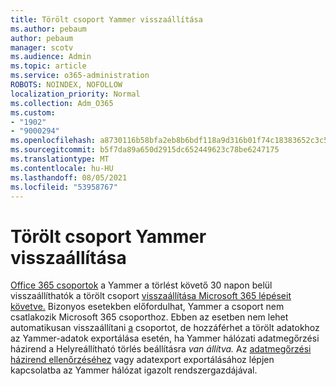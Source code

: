 ```yaml
---
title: Törölt csoport Yammer visszaállítása
ms.author: pebaum
author: pebaum
manager: scotv
ms.audience: Admin
ms.topic: article
ms.service: o365-administration
ROBOTS: NOINDEX, NOFOLLOW
localization_priority: Normal
ms.collection: Adm_O365
ms.custom:
- "1902"
- "9000294"
ms.openlocfilehash: a8730116b58bfa2eb8b6bdf118a9d316b01f74c18383652c3c58bda5be15a7b4
ms.sourcegitcommit: b5f7da89a650d2915dc652449623c78be6247175
ms.translationtype: MT
ms.contentlocale: hu-HU
ms.lasthandoff: 08/05/2021
ms.locfileid: "53958767"
---
```

# <a name="restore-a-deleted-yammer-group"></a>Törölt csoport Yammer visszaállítása

[Office 365 csoportok](https://docs.microsoft.com/yammer/manage-yammer-groups/yammer-and-office-365-groups) a Yammer a törlést követő 30 napon belül visszaállíthatók a törölt csoport [visszaállítása Microsoft 365 lépéseit követve.](https://docs.microsoft.com/microsoft-365/admin/create-groups/restore-deleted-group)
Bizonyos esetekben előfordulhat, Yammer a csoport nem csatlakozik Microsoft 365 csoporthoz. Ebben az esetben nem lehet automatikusan visszaállítani [a](https://docs.microsoft.com/yammer/manage-security-and-compliance/export-yammer-enterprise-data) csoportot, de hozzáférhet a törölt adatokhoz az Yammer-adatok exportálása [](https://docs.microsoft.com/yammer/manage-security-and-compliance/manage-data-compliance) esetén, ha Yammer hálózati adatmegőrzési házirend a Helyreállítható törlés beállításra *van állítva.* Az [adatmegőrzési házirend ellenőrzéséhez](https://docs.microsoft.com/yammer/manage-yammer-users/manage-yammer-admins) vagy adatexport exportálásához lépjen kapcsolatba az Yammer hálózat igazolt rendszergazdájával.
